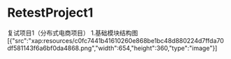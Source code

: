 # RetestProject1
复试项目1（分布式电商项目）
1.基础模块结构图
[{"src":"xap:resources/c0fc7441b41610260e868be1bc48d880224d7ffda70df581143f6a6bf0da4868.png","width":654,"height":360,"type":"image"}]
